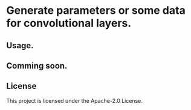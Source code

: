 # Generate parameters or some data for convolutional layers.

## Usage.

## Comming soon.



## License

This project is licensed under the Apache-2.0 License.
